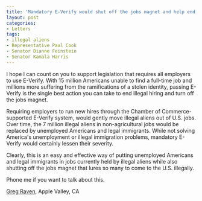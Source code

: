 ```yaml
---
title: 'Mandatory E-Verify would shut off the jobs magnet and help end illegal immigration'
layout: post
categories:
- Letters
tags:
- illegal aliens
- Representative Paul Cook
- Senator Dianne Feinstein
- Senator Kamala Harris
---
```


I hope I can count on you to support legislation that requires all employers to use E-Verify. With 15 million Americans unable to find a full-time job and millions more suffering from the ramifications of a stolen identity, passing E-Verify is the single best action you can take to end illegal hiring and turn off the jobs magnet.

Requiring employers to run new hires through the Chamber of Commerce-supported E-Verify system, would gently move illegal aliens out of U.S. jobs. Over time, the 7 million illegal aliens in non-agricultural jobs would be replaced by unemployed Americans and legal immigrants. While not solving America's unemployment or illegal immigration problems, mandatory E-Verify would certainly lessen their severity.

Clearly, this is an easy and effective way of putting unemployed Americans and legal immigrants in jobs currently held by illegal aliens while also shutting off the jobs magnet that lures so many to come to the U.S. illegally.

Phone me if you want to talk about this.

[Greg Raven](https://www.gregraven.org/), Apple Valley, CA